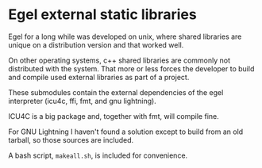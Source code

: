 # Egel external static libraries

Egel for a long while was developed on unix, where
shared libraries are unique on a distribution version
and that worked well.

On other operating systems, c++ shared libraries are 
commonly not distributed with the system. That more or
less forces the developer to build and compile used
external libraries as part of a project.

These submodules contain the external dependencies of
the egel interpreter (icu4c, ffi, fmt, and gnu
lightning).

ICU4C is a big package and, together with fmt, will
compile fine.

For GNU Lightning I haven't found a solution except to
build from an old tarball, so those sources are included.

A bash script, `makeall.sh`, is included for convenience.
